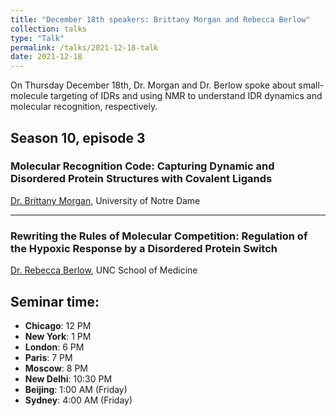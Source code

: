 ```yaml
---
title: "December 18th speakers: Brittany Morgan and Rebecca Berlow"
collection: talks
type: "Talk"
permalink: /talks/2021-12-18-talk
date: 2021-12-18
---
```


On Thursday December 18th, Dr. Morgan and Dr. Berlow spoke about small-molecule targeting of IDRs and using NMR to understand IDR dynamics and molecular recognition, respectively.

## Season 10, episode 3

### Molecular Recognition Code: Capturing Dynamic and Disordered Protein Structures with Covalent Ligands
[Dr. Brittany Morgan](https://chemistry.nd.edu/people/brittany-morgan/), University of Notre Dame

---

### Rewriting the Rules of Molecular Competition: Regulation of the Hypoxic Response by a Disordered Protein Switch
[Dr. Rebecca Berlow](https://www.med.unc.edu/biochem/directory/rebecca-berlow/), UNC School of Medicine

## Seminar time:
* **Chicago**: 12 PM
* **New York**: 1 PM
* **London**: 6 PM
* **Paris**: 7 PM
* **Moscow**: 8 PM
* **New Delhi**: 10:30 PM
* **Beijing**: 1:00 AM (Friday)
* **Sydney**: 4:00 AM (Friday)





